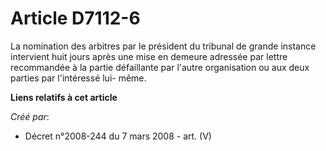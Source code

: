 # Article D7112-6

La nomination des arbitres par le président du tribunal de grande instance intervient huit jours après une mise en demeure
adressée par lettre recommandée à la partie défaillante par l'autre organisation ou aux deux parties par l'intéressé lui-
même.

**Liens relatifs à cet article**

_Créé par_:

  - Décret n°2008-244 du 7 mars 2008 - art. (V)
